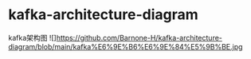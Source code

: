 # kafka-architecture-diagram
kafka架构图
![]https://github.com/Barnone-H/kafka-architecture-diagram/blob/main/kafka%E6%9E%B6%E6%9E%84%E5%9B%BE.jpg
